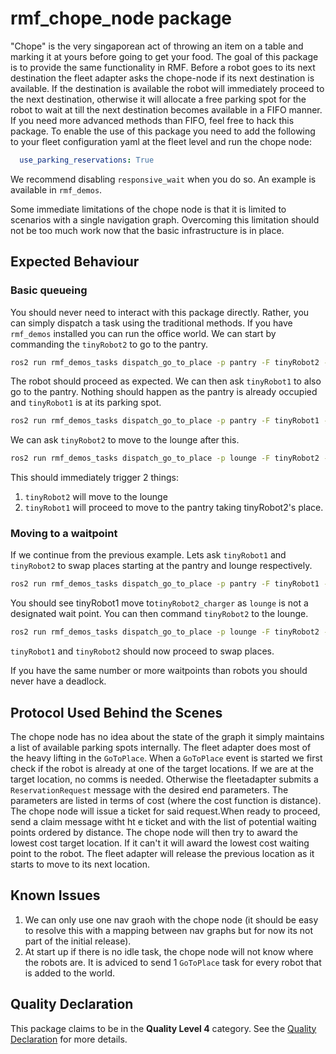 # rmf\_chope\_node package

"Chope" is the very singaporean act of throwing an item on a table and marking it at yours before going to get your food. The goal of this package is to provide the same functionality in RMF.
Before a robot goes to its next destination the fleet adapter asks the chope-node if its next destination is available. If the destination is available the robot will immediately proceed to the next destination, otherwise it will allocate a free parking spot for the robot to wait at till the next destination becomes available in a FIFO manner. If you need more advanced methods than FIFO, feel free to hack this package. To enable the use of this package you need to add the following to your fleet configuration yaml at the fleet level and run the chope node:
```yaml
  use_parking_reservations: True
```
We recommend disabling `responsive_wait` when you do so. An example is available in `rmf_demos`.

Some immediate limitations of the chope node is that it is limited to scenarios with a single navigation graph. Overcoming this limitation should not be too much work now that the basic infrastructure is in place.

## Expected Behaviour

### Basic queueing
You should never need to interact with this package directly. Rather, you can simply dispatch a task using the traditional methods. If you have `rmf_demos` installed you can run the
office world. We can start by commanding the `tinyRobot2` to go to the pantry.
```bash
ros2 run rmf_demos_tasks dispatch_go_to_place -p pantry -F tinyRobot2 --use-sim-time
```
The robot should proceed as expected. We can then ask `tinyRobot1` to also go to the pantry. Nothing should happen as the pantry is already occupied and `tinyRobot1` is at its parking spot.
```bash
ros2 run rmf_demos_tasks dispatch_go_to_place -p pantry -F tinyRobot1 --use-sim-time
```
We can ask `tinyRobot2` to move to the lounge after this.
```bash
ros2 run rmf_demos_tasks dispatch_go_to_place -p lounge -F tinyRobot2 --use-sim-time
```
This should immediately trigger 2 things:
1. `tinyRobot2` will move to the lounge
2. `tinyRobot1` will proceed to move to the pantry taking tinyRobot2's place.

### Moving to a waitpoint
If we continue from the previous example. Lets ask `tinyRobot1` and `tinyRobot2` to swap places starting at the pantry and lounge respectively.
```bash
ros2 run rmf_demos_tasks dispatch_go_to_place -p pantry -F tinyRobot1 --use-sim-time
```
You should see tinyRobot1 move to`tinyRobot2_charger` as `lounge` is not a designated wait point. You can then command `tinyRobot2` to the lounge.
```bash
ros2 run rmf_demos_tasks dispatch_go_to_place -p lounge -F tinyRobot2 --use-sim-time
```
`tinyRobot1` and `tinyRobot2` should now proceed to swap places.

If you have the same number or more waitpoints than robots you should never have a deadlock.

## Protocol Used Behind the Scenes

The chope node has no idea about the state of the graph it simply maintains a list of available parking spots internally. The fleet adapter does most of the heavy lifting in the `GoToPlace`. When a `GoToPlace` event is started we first check if the robot is already at one of the target locations. If we are at the target location, no comms is needed. Otherwise the fleetadapter submits a `ReservationRequest` message with the desired end parameters.  The parameters are listed in terms of cost (where the cost function is distance). The chope node will issue a ticket for said request.When ready to proceed, send a claim message witht ht e ticket and with the list of potential waiting points ordered by distance. The chope node will then try to award the lowest cost target location. If it can't it will award the lowest cost waiting point to the robot. The fleet adapter will release the previous location as it starts to move to its next location.

## Known Issues
1. We can only use one nav graoh with the chope node (it should be easy to resolve this with a mapping between nav graphs but for now its not part of the initial release).
2. At start up if there is no idle task, the chope node will not know where the robots are. It is adviced to send 1 `GoToPlace` task for every robot that is added to the world.

## Quality Declaration

This package claims to be in the **Quality Level 4** category. See the [Quality Declaration](QUALITY_DECLARATION.md) for more details.
